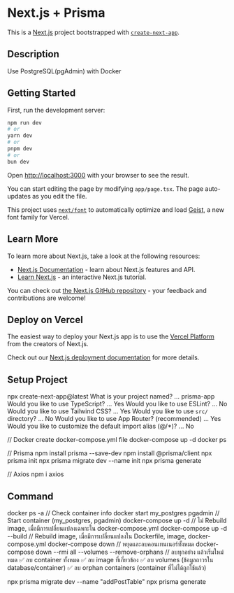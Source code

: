 # Next.js + Prisma

This is a [Next.js](https://nextjs.org) project bootstrapped with [`create-next-app`](https://nextjs.org/docs/app/api-reference/cli/create-next-app).

## Description

Use PostgreSQL(pgAdmin) with Docker

## Getting Started

First, run the development server:

```bash
npm run dev
# or
yarn dev
# or
pnpm dev
# or
bun dev
```

Open [http://localhost:3000](http://localhost:3000) with your browser to see the result.

You can start editing the page by modifying `app/page.tsx`. The page auto-updates as you edit the file.

This project uses [`next/font`](https://nextjs.org/docs/app/building-your-application/optimizing/fonts) to automatically optimize and load [Geist](https://vercel.com/font), a new font family for Vercel.

## Learn More

To learn more about Next.js, take a look at the following resources:

- [Next.js Documentation](https://nextjs.org/docs) - learn about Next.js features and API.
- [Learn Next.js](https://nextjs.org/learn) - an interactive Next.js tutorial.

You can check out [the Next.js GitHub repository](https://github.com/vercel/next.js) - your feedback and contributions are welcome!

## Deploy on Vercel

The easiest way to deploy your Next.js app is to use the [Vercel Platform](https://vercel.com/new?utm_medium=default-template&filter=next.js&utm_source=create-next-app&utm_campaign=create-next-app-readme) from the creators of Next.js.

Check out our [Next.js deployment documentation](https://nextjs.org/docs/app/building-your-application/deploying) for more details.

## Setup Project
npx create-next-app@latest
What is your project named? … prisma-app
Would you like to use TypeScript? … Yes
Would you like to use ESLint? … No
Would you like to use Tailwind CSS? … Yes
Would you like to use `src/` directory? … No
Would you like to use App Router? (recommended) … Yes
Would you like to customize the default import alias (@/*)? … No

// Docker
create docker-compose.yml file
docker-compose up -d
docker ps

// Prisma
npm install prisma --save-dev
npm install @prisma/client
npx prisma init
npx prisma migrate dev --name init
npx prisma generate

// Axios
npm i axios

## Command
docker ps -a // Check container info
docker start my_postgres pgadmin // Start container (my_postgres, pgadmin) 
docker-compose up -d // ไม่ Rebuild image, เมื่อมีการเปลี่ยนแปลงเฉพาะใน docker-compose.yml
docker-compose up -d --build // Rebuild image, เมื่อมีการเปลี่ยนแปลงใน Dockerfile, image, docker-compose.yml
docker-compose down // หยุดและลบคอนเทนเนอร์ทั้งหมด
docker-compose down --rmi all --volumes --remove-orphans // ลบทุกอย่าง แล้วเริ่มใหม่หมด
✅ ลบ container ทั้งหมด
✅ ลบ image ที่เกี่ยวข้อง
✅ ลบ volumes (ข้อมูลถาวรใน database/container)
✅ ลบ orphan containers (container ที่ไม่ได้ถูกใช้แล้ว)

npx prisma migrate dev --name "addPostTable"
npx prisma generate

